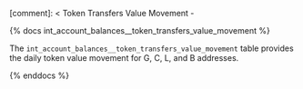 [comment]: < Token Transfers Value Movement -

{% docs int_account_balances__token_transfers_value_movement %}

The `int_account_balances__token_transfers_value_movement` table provides the daily token value movement for G, C, L, and B addresses.

{% enddocs %}
